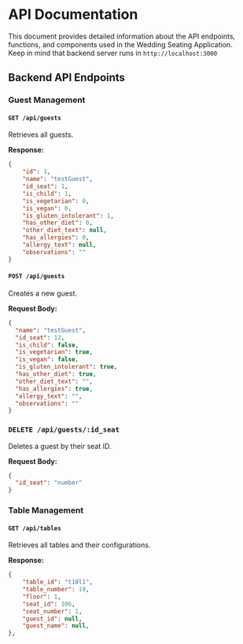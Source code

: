 # API Documentation

This document provides detailed information about the API endpoints, functions, and components used in the Wedding Seating Application. <br>
Keep in mind that backend server runs in `http://localhost:3000`

## Backend API Endpoints

### Guest Management

#### `GET /api/guests`
Retrieves all guests.

**Response:**
```json
{
    "id": 1,
    "name": "testGuest",
    "id_seat": 1,
    "is_child": 1,
    "is_vegetarian": 0,
    "is_vegan": 0,
    "is_gluten_intolerant": 1,
    "has_other_diet": 0,
    "other_diet_text": null,
    "has_allergies": 0,
    "allergy_text": null,
    "observations": ""
}
```

#### `POST /api/guests`
Creates a new guest.

**Request Body:**
```json
{
  "name": "testGuest",
  "id_seat": 12,
  "is_child": false,
  "is_vegetarian": true,
  "is_vegan": false,
  "is_gluten_intolerant": true,
  "has_other_diet": true,
  "other_diet_text": "",
  "has_allergies": true,
  "allergy_text": "",
  "observations": ""
}
```

### `DELETE /api/guests/:id_seat`
Deletes a guest by their seat ID.

**Request Body:**
```json
{
  "id_seat": "number"
}
```

### Table Management

#### `GET /api/tables`
Retrieves all tables and their configurations.

**Response:**
```json
{
    "table_id": "t10l1",
    "table_number": 10,
    "floor": 1,
    "seat_id": 106,
    "seat_number": 1,
    "guest_id": null,
    "guest_name": null,
},
```